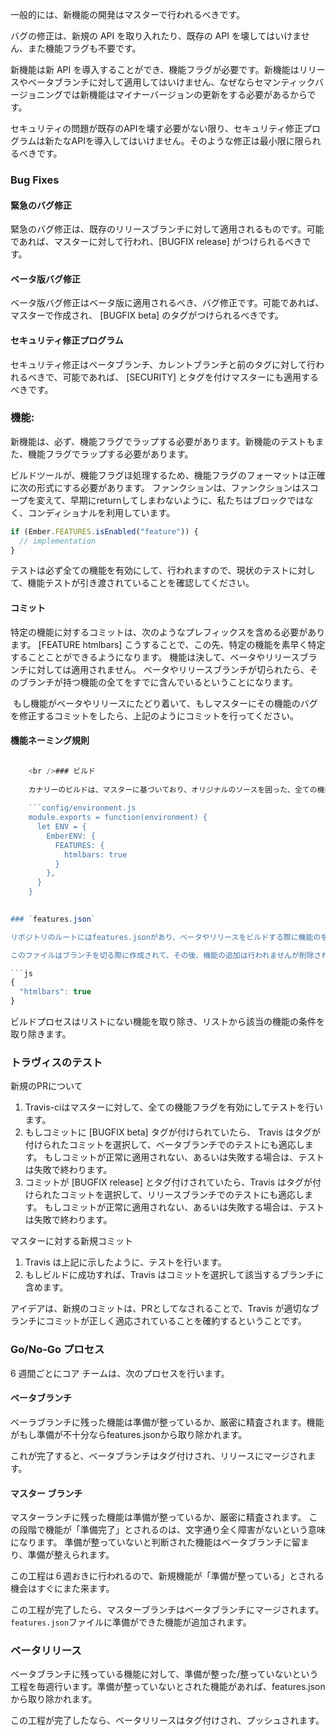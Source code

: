 一般的には、新機能の開発はマスターで行われるべきです。

バグの修正は、新規の API を取り入れたり、既存の API を壊してはいけません、また機能フラグも不要です。

新機能は新 API を導入することができ、機能フラグが必要です。新機能はリリースやベータブランチに対して適用してはいけません、なぜならセマンティックバージョニングでは新機能はマイナーバージョンの更新をする必要があるからです。

セキュリティの問題が既存のAPIを壊す必要がない限り、セキュリティ修正プログラムは新たなAPIを導入してはいけません。そのような修正は最小限に限られるべきです。

### Bug Fixes

#### 緊急のバグ修正

緊急のバグ修正は、既存のリリースブランチに対して適用されるものです。可能であれば、マスターに対して行われ、[BUGFIX release] がつけられるべきです。

#### ベータ版バグ修正

ベータ版バグ修正はベータ版に適用されるべき、バグ修正です。可能であれば、マスターで作成され、 [BUGFIX beta] のタグがつけられるべきです。

#### セキュリティ修正プログラム

セキュリティ修正はベータブランチ、カレントブランチと前のタグに対して行われるべきで、可能であれば、 [SECURITY] とタグを付けマスターにも適用するべきです。

### 機能:

新機能は、必ず、機能フラグでラップする必要があります。新機能のテストもまた、機能フラグでラップする必要があります。

ビルドツールが、機能フラグほ処理するため、機能フラグのフォーマットは正確に次の形式にする必要があります。 ファンクションは、ファンクションはスコープを変えて、早期にreturnしてしまわないように、私たちはブロックではなく、コンディショナルを利用しています。

```js
if (Ember.FEATURES.isEnabled("feature")) {
  // implementation
}
```

テストは必ず全ての機能を有効にして、行われますので、現状のテストに対して、機能テストが引き渡されていることを確認してください。

#### コミット

特定の機能に対するコミットは、次のようなプレフィックスを含める必要があります。 [FEATURE htmlbars] こうすることで、この先、特定の機能を素早く特定することことができるようになります。 機能は決して、ベータやリリースブランチに対しては適用されません。 ベータやリリースブランチが切られたら、そのブランチが持つ機能の全てをすでに含んでいるということになります。

 もし機能がベータやリリースにたどり着いて、もしマスターにその機能のバグを修正するコミットをしたら、上記のようにコミットを行ってください。

#### 機能ネーミング規則

```config/environment.js Ember.FEATURES['<packagename>-<feature>'] // if package specific Ember.FEATURES['container-factory-injections'] Ember.FEATURES['htmlbars']

    <br />### ビルド
    
    カナリーのビルドは、マスターに基づいており、オリジナルのソースを囲った、全ての機能を備えています。 これは、カナリービルドのユーザーはEmberアプリケーションを作成する前に、希望する機能を有効化することができます。
    
    ```config/environment.js
    module.exports = function(environment) {
      let ENV = {
        EmberENV: {
          FEATURES: {
            htmlbars: true
          }
        },
      }
    }
    

### `features.json`

リポジトリのルートにはfeatures.jsonがあり、ベータやリリースをビルドする際に機能のを有効化することができます。

このファイルはブランチを切る際に作成されて、その後、機能の追加は行われませんが削除される可能があります。

```js
{
  "htmlbars": true
}
```

ビルドプロセスはリストにない機能を取り除き、リストから該当の機能の条件を取り除きます。

### トラヴィスのテスト

新規のPRについて

1. Travis-ciはマスターに対して、全ての機能フラグを有効にしてテストを行います。
2. もしコミットに [BUGFIX beta] タグが付けられていたら、 Travis はタグが付けられたコミットを選択して、ベータブランチでのテストにも適応します。 もしコミットが正常に適用されない、あるいは失敗する場合は、テストは失敗で終わります。
3. コミットが [BUGFIX release] とタグ付けされていたら、Travis はタグが付けられたコミットを選択して、リリースブランチでのテストにも適応します。 もしコミットが正常に適用されない、あるいは失敗する場合は、テストは失敗で終わります。

マスターに対する新規コミット

1. Travis は上記に示したように、テストを行います。
2. もしビルドに成功すれば、Travis はコミットを選択して該当するブランチに含めます。

アイデアは、新規のコミットは、PRとしてなされることで、Travis が適切なブランチにコミットが正しく適応されていることを確約するということです。

### Go/No-Go プロセス

6 週間ごとにコア チームは、次のプロセスを行います。

#### ベータブランチ

ベーラブランチに残った機能は準備が整っているか、厳密に精査されます。機能がもし準備が不十分ならfeatures.jsonから取り除かれます。

これが完了すると、ベータブランチはタグ付けされ、リリースにマージされます。

#### マスター ブランチ

マスターランチに残った機能は準備が整っているか、厳密に精査されます。 この段階で機能が「準備完了」とされるのは、文字通り全く障害がないという意味になります。 準備が整っていないと判断された機能はベータブランチに留まり、準備が整えられます。

この工程は６週おきに行われるので、新規機能が「準備が整っている」とされる機会はすぐにまた来ます。

この工程が完了したら、マスターブランチはベータブランチにマージされます。`features.json`ファイルに準備ができた機能が追加されます。

### ベータリリース

ベータブランチに残っている機能に対して、準備が整った/整っていないという工程を毎週行います。準備が整っていないとされた機能があれば、features.jsonから取り除かれます。

この工程が完了したなら、ベータリリースはタグ付けされ、プッシュされます。